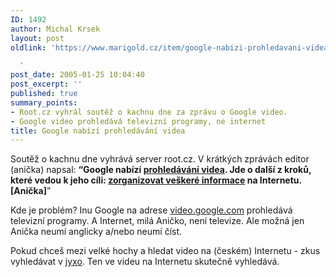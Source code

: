 ```yaml
---
ID: 1492
author: Michal Krsek
layout: post
oldlink: 'https://www.marigold.cz/item/google-nabizi-prohledavani-videa

  '
post_date: 2005-01-25 10:04:40
post_excerpt: ''
published: true
summary_points:
- Root.cz vyhrál soutěž o kachnu dne za zprávu o Google video.
- Google video prohledává televizní programy, ne internet
title: Google nabízí prohledávání videa
---
```


<p>Soutěž o kachnu dne vyhrává server root.cz. V krátkých zprávách editor (anička) napsal: <span style="font-weight: bold;">&#8220;Google nabízí </span><a href="http://video.google.com/" style="font-weight: bold;">prohledávání videa</a><span style="font-weight: bold;">. Jde o další z kroků, které vedou k jeho cíli: </span><a href="http://video.google.com/video_about.html" style="font-weight: bold;">zorganizovat veškeré informace</a><span style="font-weight: bold;"> na Internetu. [Anička]</span>&#8221; </p>
<p>Kde je problém? Inu Google na adrese <a href="http://video.google.com/">video.google.com</a> prohledává televizní programy. A Internet, milá Aničko, není televize. Ale možná jen Anička neumí anglicky a/nebo neumí číst. </p>

<p>Pokud chceš mezi velké hochy a hledat video na (českém) Internetu - zkus vyhledávat v <a href="http://jyxo.cz/">jyxo</a>. Ten ve videu na Internetu skutečně vyhledává.
</p>